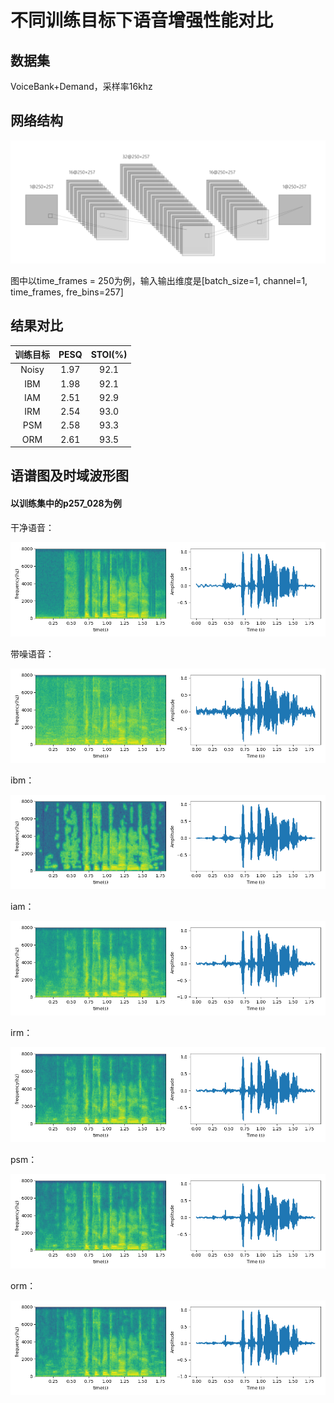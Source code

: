 # 不同训练目标下语音增强性能对比

## 数据集
VoiceBank+Demand，采样率16khz

## 网络结构

![](./fig/model.png)

图中以time_frames = 250为例，输入输出维度是[batch_size=1, channel=1, time_frames, fre_bins=257]

## 结果对比

| 训练目标 | PESQ | STOI(%) |
| :------: | :--: | :-----: |
|  Noisy   | 1.97 |  92.1   |
|   IBM    | 1.98 |  92.1   |
|   IAM    | 2.51 |  92.9   |
|   IRM    | 2.54 |  93.0   |
|   PSM    | 2.58 |  93.3   |
|   ORM    | 2.61 |  93.5   |

## 语谱图及时域波形图
#### 以训练集中的p257_028为例

干净语音：

![](./fig/tf_clean.png)

带噪语音：

![](./fig/tf_noisy.png)

ibm：

![](./fig/tf_ibm.png)

iam：

![](./fig/tf_iam.png)

irm：

![](./fig/tf_irm.png)

psm：

![](./fig/tf_psm.png)

orm：

![](./fig/tf_orm.png)
